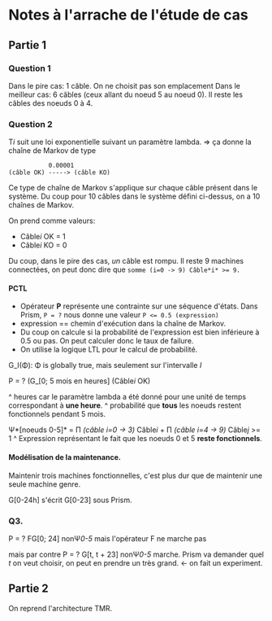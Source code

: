 # Notes à l'arrache de l'étude de cas

## Partie 1

### Question  1

Dans le pire cas: 1 câble. On ne choisit pas son emplacement
Dans le meilleur cas: 6 câbles (ceux allant du noeud 5 au noeud 0). Il reste les
câbles des noeuds 0 à 4.

### Question 2


T*i* suit une loi exponentielle suivant un paramètre lambda. => ça donne la
chaîne de Markov de type

```
           0.00001
(câble OK) -----> (câble KO)
```

Ce type de chaîne de Markov s'applique sur chaque câble présent dans le système.
Du coup pour 10 câbles dans le système défini ci-dessus, on a 10 chaînes de Markov.


On prend comme valeurs:
- Câble*i* OK = 1
- Câble*i* KO = 0

Du coup, dans le pire des cas, *un* câble est rompu. Il reste 9 machines
connectées, on peut donc dire que `somme (i=0 -> 9) Câble*i* >= 9.`

#### PCTL

- Opérateur **P** représente une contrainte sur une séquence d'états.
Dans Prism, `P = ?` nous donne une valeur
`P <= 0.5 (expression)`
- expression == chemin d'exécution dans la chaîne de Markov.
- Du coup on calcule si la probabilité de l'expression est bien inférieure à
0.5 ou pas. On peut calculer donc le taux de failure.
- On utilise la logique LTL pour le calcul de probabilité.

G_I(Φ): Φ is globally true, mais seulement sur l'intervalle *I*

P = ? (G_[0; 5 mois en heures] (Câble*i* OK)

^ heures car le paramètre lambda a été donné pour une unité de temps
correspondant à **une heure**.
^ probabilité que **tous** les noeuds restent fonctionnels pendant 5 mois.

Ψ*[noeuds 0-5]* = Π *(câble i=0 -> 3)* Câble*i* + Π *(câble i=4 -> 9)* Câble*j* >= 1
^ Expression représentant le fait que les noeuds 0 et 5 **reste fonctionnels**.


#### Modélisation de la maintenance.

Maintenir trois machines fonctionnelles, c'est plus dur que de maintenir une seule
machine genre.

G[0-24h] s'écrit G[0-23] sous Prism.

### Q3.

P = ? FG[0; 24] nonΨ*0-5* mais l'opérateur F ne marche pas

mais par contre P = ? G[t, t + 23] nonΨ*0-5* marche. Prism va demander quel *t*
on veut choisir, on peut en prendre un très grand. <- on fait un experiment.

## Partie 2

On reprend l'architecture TMR.